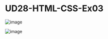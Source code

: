 # UD28-HTML-CSS-Ex03

![image](https://user-images.githubusercontent.com/108835310/187241421-794d84bc-e270-4a89-885b-15f9aea2698d.png)

![image](https://user-images.githubusercontent.com/108835310/187241471-e6392e20-18ea-40ac-bec4-405ffc424958.png)

